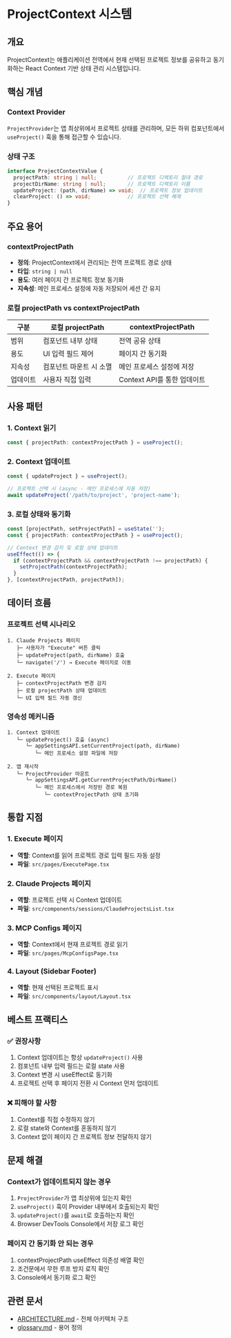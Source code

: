 # ProjectContext 시스템

## 개요
ProjectContext는 애플리케이션 전역에서 현재 선택된 프로젝트 정보를 공유하고 동기화하는 React Context 기반 상태 관리 시스템입니다.

## 핵심 개념

### Context Provider
`ProjectProvider`는 앱 최상위에서 프로젝트 상태를 관리하며, 모든 하위 컴포넌트에서 `useProject()` 훅을 통해 접근할 수 있습니다.

### 상태 구조
```typescript
interface ProjectContextValue {
  projectPath: string | null;          // 프로젝트 디렉토리 절대 경로
  projectDirName: string | null;       // 프로젝트 디렉토리 이름
  updateProject: (path, dirName) => void;  // 프로젝트 정보 업데이트
  clearProject: () => void;            // 프로젝트 선택 해제
}
```

## 주요 용어

### contextProjectPath
- **정의**: ProjectContext에서 관리되는 전역 프로젝트 경로 상태
- **타입**: `string | null`
- **용도**: 여러 페이지 간 프로젝트 정보 동기화
- **지속성**: 메인 프로세스 설정에 자동 저장되어 세션 간 유지

### 로컬 projectPath vs contextProjectPath

| 구분 | 로컬 projectPath | contextProjectPath |
|------|-----------------|-------------------|
| 범위 | 컴포넌트 내부 상태 | 전역 공유 상태 |
| 용도 | UI 입력 필드 제어 | 페이지 간 동기화 |
| 지속성 | 컴포넌트 마운트 시 소멸 | 메인 프로세스 설정에 저장 |
| 업데이트 | 사용자 직접 입력 | Context API를 통한 업데이트 |

## 사용 패턴

### 1. Context 읽기
```typescript
const { projectPath: contextProjectPath } = useProject();
```

### 2. Context 업데이트
```typescript
const { updateProject } = useProject();

// 프로젝트 선택 시 (async - 메인 프로세스에 자동 저장)
await updateProject('/path/to/project', 'project-name');
```

### 3. 로컬 상태와 동기화
```typescript
const [projectPath, setProjectPath] = useState('');
const { projectPath: contextProjectPath } = useProject();

// Context 변경 감지 및 로컬 상태 업데이트
useEffect(() => {
  if (contextProjectPath && contextProjectPath !== projectPath) {
    setProjectPath(contextProjectPath);
  }
}, [contextProjectPath, projectPath]);
```

## 데이터 흐름

### 프로젝트 선택 시나리오

```
1. Claude Projects 페이지
   ├─ 사용자가 "Execute" 버튼 클릭
   ├─ updateProject(path, dirName) 호출
   └─ navigate('/') → Execute 페이지로 이동

2. Execute 페이지
   ├─ contextProjectPath 변경 감지
   ├─ 로컬 projectPath 상태 업데이트
   └─ UI 입력 필드 자동 갱신
```

### 영속성 메커니즘

```
1. Context 업데이트
   └─ updateProject() 호출 (async)
      └─ appSettingsAPI.setCurrentProject(path, dirName)
         └─ 메인 프로세스 설정 파일에 저장

2. 앱 재시작
   └─ ProjectProvider 마운트
      └─ appSettingsAPI.getCurrentProjectPath/DirName()
         └─ 메인 프로세스에서 저장된 경로 복원
            └─ contextProjectPath 상태 초기화
```

## 통합 지점

### 1. Execute 페이지
- **역할**: Context를 읽어 프로젝트 경로 입력 필드 자동 설정
- **파일**: `src/pages/ExecutePage.tsx`

### 2. Claude Projects 페이지
- **역할**: 프로젝트 선택 시 Context 업데이트
- **파일**: `src/components/sessions/ClaudeProjectsList.tsx`

### 3. MCP Configs 페이지
- **역할**: Context에서 현재 프로젝트 경로 읽기
- **파일**: `src/pages/McpConfigsPage.tsx`

### 4. Layout (Sidebar Footer)
- **역할**: 현재 선택된 프로젝트 표시
- **파일**: `src/components/layout/Layout.tsx`

## 베스트 프랙티스

### ✅ 권장사항
1. Context 업데이트는 항상 `updateProject()` 사용
2. 컴포넌트 내부 입력 필드는 로컬 state 사용
3. Context 변경 시 useEffect로 동기화
4. 프로젝트 선택 후 페이지 전환 시 Context 먼저 업데이트

### ❌ 피해야 할 사항
1. Context를 직접 수정하지 않기
2. 로컬 state와 Context를 혼동하지 않기
3. Context 없이 페이지 간 프로젝트 정보 전달하지 않기

## 문제 해결

### Context가 업데이트되지 않는 경우
1. `ProjectProvider`가 앱 최상위에 있는지 확인
2. `useProject()` 훅이 Provider 내부에서 호출되는지 확인
3. `updateProject()`를 `await`로 호출하는지 확인
4. Browser DevTools Console에서 저장 로그 확인

### 페이지 간 동기화 안 되는 경우
1. contextProjectPath useEffect 의존성 배열 확인
2. 조건문에서 무한 루프 방지 로직 확인
3. Console에서 동기화 로그 확인

## 관련 문서
- [ARCHITECTURE.md](../ARCHITECTURE.md) - 전체 아키텍처 구조
- [glossary.md](./glossary.md) - 용어 정의
